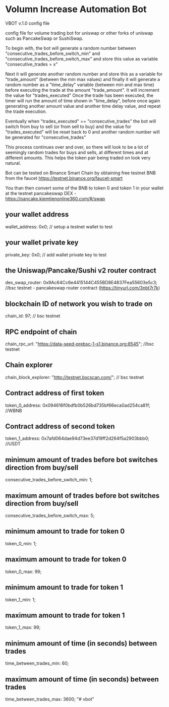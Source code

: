 # Volumn Increase Automation Bot

VBOT v.1.0 config file

config file for volume trading bot for uniswap or other forks of uniswap such as PancakeSwap or SushiSwap.

To begin with, the bot will generate a random number between "consecutive_trades_before_switch_min" and "consecutive_trades_before_switch_max" and store this value as variable "consecutive_trades = x"

Next it will generate another random number and store this as a variable for "trade_amount" (between the min max values) and finally it will generate a random number as a "time_delay" variable (between min and max time) before executing the trade at the amount "trade_amount". It will increment the value for "trades_executed"
Once the trade has been executed, the timer will run the amount of time shown in "time_delay", before once again generating another amount value and another time delay value, and repeat the trade execution.

Eventually when "trades_executed" == "consecutive_trades" the bot will switch from buy to sell (or from sell to buy) and the value for "trades_executed" will be reset back to 0 and another random number will be generated for "consecutive_trades"

This process continues over and over, so there will look to be a lot of seemingly random trades for buys and sells, at different times and at different amounts. This helps the token pair being traded on look very natural. 

Bot can be tested on Binance Smart Chain by obtaining free testnet BNB from the faucet https://testnet.binance.org/faucet-smart

You than then convert some of the BNB to token 0 and token 1 in your wallet at the testnet pancakeswap DEX - https://pancake.kiemtienonline360.com/#/swap

## your wallet address
wallet_address: 0x0;          // setup a testnet wallet to test

## your wallet private key
private_key: 0x0;             // add wallet private key to test

## the Uniswap/Pancake/Sushi v2 router contract
dex_swap_router: 0x9Ac64Cc6e4415144C455BD8E4837Fea55603e5c3;  //bsc testnet - pancakeswap router contract (https://tinyurl.com/3nbt7r7k)

## blockchain ID of network you wish to trade on
chain_id: 97;    // bsc testnet

## RPC endpoint of chain
chain_rpc_url: "https://data-seed-prebsc-1-s1.binance.org:8545";    //bsc testnet 

## Chain explorer
chain_block_explorer: "http://testnet.bscscan.com/";     // bsc testnet

## Contract address of first token
token_0_address: 0x094616f0bdfb0b526bd735bf66eca0ad254ca81f;    //WBNB

## Contract address of second token
token_1_address: 0x7afd064dae94d73ee37d19ff2d264f5a2903bbb0;    //USDT

## minimum amount of trades before bot switches direction from buy/sell
consecutive_trades_before_switch_min: 1;

## maximum amount of trades before bot switches direction from buy/sell
consecutive_trades_before_switch_max: 5;

## minimum amount to trade for token 0
token_0_min: 1;

## maximum amount to trade for token 0
token_0_max: 99;

## minimum amount to trade for token 1
token_1_min: 1;

## maximum amount to trade for token 1
token_1_max: 99;

## minimum amount of time (in seconds) between trades
time_between_trades_min: 60;

## maximum amount of time (in seconds) between trades
time_between_trades_max: 3600;
"# vbot" 

